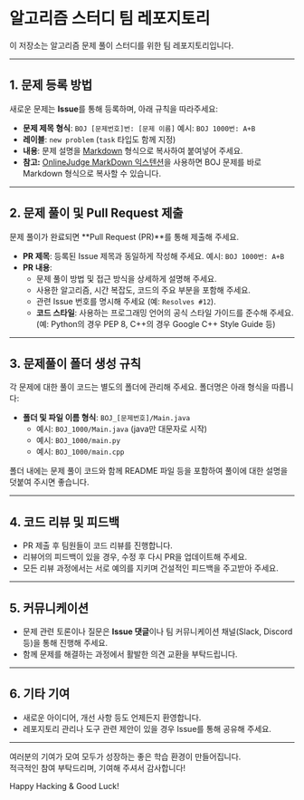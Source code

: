 # 알고리즘 스터디 팀 레포지토리

이 저장소는 알고리즘 문제 풀이 스터디를 위한 팀 레포지토리입니다.

---

## 1. 문제 등록 방법

새로운 문제는 **Issue**를 통해 등록하며, 아래 규칙을 따라주세요:

- **문제 제목 형식**: `BOJ [문제번호]번: [문제 이름]`
예시: `BOJ 1000번: A+B`
- **레이블**: `new problem` (`task` 타입도 함께 지정)
- **내용**: 문제 설명을 [Markdown](https://guides.github.com/features/mastering-markdown/) 형식으로 복사하여 붙여넣어 주세요.
- **참고:** [OnlineJudge MarkDown 익스텐션](https://chromewebstore.google.com/detail/oj-md/ofbkmnfidhpjpglbjgooomdjppeleldl)을 사용하면 BOJ 문제를 바로 Markdown 형식으로 복사할 수 있습니다.

---

## 2. 문제 풀이 및 Pull Request 제출

문제 풀이가 완료되면 **Pull Request (PR)**를 통해 제출해 주세요.

- **PR 제목**: 등록된 Issue 제목과 동일하게 작성해 주세요.
예시: `BOJ 1000번: A+B`
- **PR 내용**:
    - 문제 풀이 방법 및 접근 방식을 상세하게 설명해 주세요.
    - 사용한 알고리즘, 시간 복잡도, 코드의 주요 부분을 포함해 주세요.
    - 관련 Issue 번호를 명시해 주세요 (예: `Resolves #12`).
    - **코드 스타일**: 사용하는 프로그래밍 언어의 공식 스타일 가이드를 준수해 주세요.
    (예: Python의 경우 PEP 8, C++의 경우 Google C++ Style Guide 등)

---

## 3. 문제풀이 폴더 생성 규칙

각 문제에 대한 풀이 코드는 별도의 폴더에 관리해 주세요. 폴더명은 아래 형식을 따릅니다:

- **폴더 및 파일 이름 형식**:  `BOJ_[문제번호]/Main.java`
    - 예시: `BOJ_1000/Main.java` (java만 대문자로 시작)
    - 예시: `BOJ_1000/main.py`
    - 예시: `BOJ_1000/main.cpp`

폴더 내에는 문제 풀이 코드와 함께 README 파일 등을 포함하여 풀이에 대한 설명을 덧붙여 주시면 좋습니다.

---

## 4. 코드 리뷰 및 피드백

- PR 제출 후 팀원들이 코드 리뷰를 진행합니다.
- 리뷰어의 피드백이 있을 경우, 수정 후 다시 PR을 업데이트해 주세요.
- 모든 리뷰 과정에서는 서로 예의를 지키며 건설적인 피드백을 주고받아 주세요.

---

## 5. 커뮤니케이션

- 문제 관련 토론이나 질문은 **Issue 댓글**이나 팀 커뮤니케이션 채널(Slack, Discord 등)을 통해 진행해 주세요.
- 함께 문제를 해결하는 과정에서 활발한 의견 교환을 부탁드립니다.

---

## 6. 기타 기여

- 새로운 아이디어, 개선 사항 등도 언제든지 환영합니다.
- 레포지토리 관리나 도구 관련 제안이 있을 경우 Issue를 통해 공유해 주세요.

---

여러분의 기여가 모여 모두가 성장하는 좋은 학습 환경이 만들어집니다.  
적극적인 참여 부탁드리며, 기여해 주셔서 감사합니다!

Happy Hacking & Good Luck!
